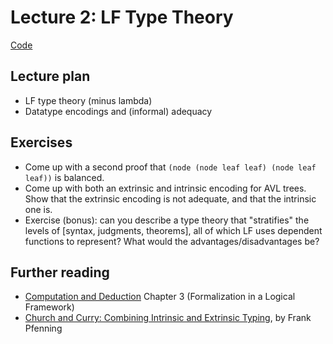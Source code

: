# Lecture 2: LF Type Theory


[Code](https://github.com/chrisamaphone/lf-class/blob/main/code/data.elf)

## Lecture plan

* LF type theory (minus lambda)
* Datatype encodings and (informal) adequacy

## Exercises
* Come up with a second proof that `(node (node leaf leaf) (node leaf leaf))`
  is balanced.
* Come up with both an extrinsic and intrinsic encoding for AVL trees. Show
  that the extrinsic encoding is not adequate, and that the intrinsic one
  is.
* Exercise (bonus): can you describe a type theory that "stratifies" the
  levels of [syntax, judgments, theorems], all of which LF uses dependent
  functions to represent? What would the advantages/disadvantages be?

## Further reading
* [Computation and Deduction](https://cs.mcgill.ca/~bpientka/courses/comp523-08/cd.pdf) Chapter 3 (Formalization in a Logical Framework)
* [Church and Curry: Combining Intrinsic and Extrinsic
  Typing](https://www.cs.cmu.edu/~fp/papers/andrews08.pdf), by Frank
  Pfenning
